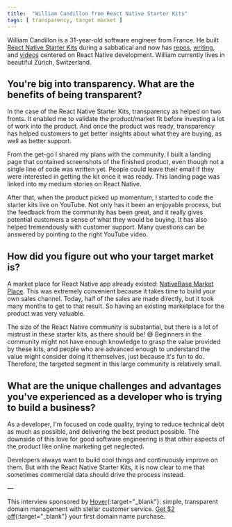 ```yaml
---
title:  "William Candillon from React Native Starter Kits"
tags: [ transparency, target market ]
---
```


William Candillon is a 31-year-old software engineer from France. He built [React Native Starter Kits](https://react-native.shop/) during a sabbatical and now has [repos](http://github.com/wcandillon), [writing](https://medium.com/@wcandillon), and [videos](https://www.youtube.com/channel/UC806fwFWpiLQV5y-qifzHnA) centered on React Native development. William currently lives in beautiful Zürich, Switzerland.

## You're big into transparency. What are the benefits of being transparent?
In the case of the React Native Starter Kits, transparency as helped on two fronts. It enabled me to validate the product/market fit before investing a lot of work into the product. And once the product was ready, transparency has helped customers to get better insights about what they are buying, as well as better support.

From the get-go I shared my plans with the community. I built a landing page that contained screenshots of the finished product, even though not a single line of code was written yet. People could leave their email if they were interested in getting the kit once it was ready. This landing page was linked into my medium stories on React Native.

After that, when the product picked up momentum, I started to code the starter kits live on YouTube. Not only has it been an enjoyable process, but the feedback from the community has been great, and it really gives potential customers a sense of what they would be buying. It has also helped tremendously with customer support. Many questions can be answered by pointing to the right YouTube video.

## How did you figure out who your target market is?
A market place for React Native app already existed: [NativeBase Market Place](https://market.nativebase.io/). This was extremely convenient because it takes time to build your own sales channel. Today, half of the sales are made directly, but it took many months to get to that result. So having an existing marketplace for the product was very valuable.

The size of the React Native community is substantial, but there is a lot of mistrust in these starter kits, as there should be! 😅 Beginners in the community might not have enough knowledge to grasp the value provided by these kits, and people who are advanced enough to understand the value might consider doing it themselves, just because it's fun to do. Therefore, the targeted segment in this large community is relatively small.

## What are the unique challenges and advantages you've experienced as a developer who is trying to build a business?
As a developer, I'm focused on code quality, trying to reduce technical debt as much as possible, and delivering the best product possible. The downside of this love for good software engineering is that other aspects of the product like online marketing get neglected.

Developers always want to build cool things and continuously improve on them. But with the React Native Starter Kits, it is now clear to me that sometimes commercial data should drive the process instead.

—

This interview sponsored by [Hover](https://hover.com/l2rAubkA){:target="_blank"}: simple, transparent domain management with stellar customer service. [Get $2 off](https://hover.com/l2rAubkA){:target="_blank"} your first domain name purchase.
